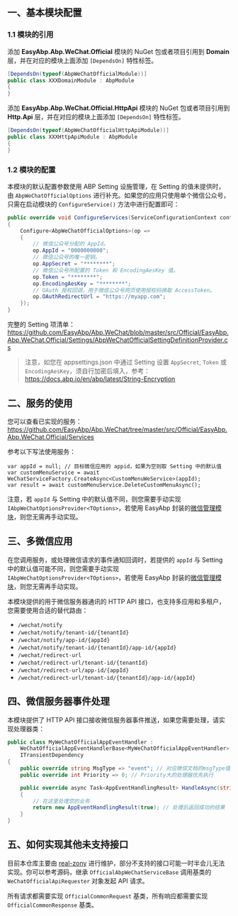 

## 一、基本模块配置

### 1.1 模块的引用

添加 **EasyAbp.Abp.WeChat.Official** 模块的 NuGet 包或者项目引用到 **Domain** 层，并在对应的模块上面添加 `[DependsOn]` 特性标签。

```csharp
[DependsOn(typeof(AbpWeChatOfficialModule))]
public class XXXDomainModule : AbpModule
{
}
```

添加 **EasyAbp.Abp.WeChat.Official.HttpApi** 模块的 NuGet 包或者项目引用到 **Http.Api** 层，并在对应的模块上面添加 `[DependsOn]` 特性标签。

```csharp
[DependsOn(typeof(AbpWeChatOfficialHttpApiModule))]
public class XXXHttpApiModule : AbpModule
{
}
```

### 1.2 模块的配置

本模块的默认配置参数使用 ABP Setting 设施管理，在 Setting 的值未提供时，由 `AbpWeChatOfficialOptions` 进行补充。如果您的应用只使用单个微信公众号，只需在启动模块的 `ConfigureService()` 方法中进行配置即可：

```csharp
public override void ConfigureServices(ServiceConfigurationContext context) 
{
    Configure<AbpWeChatOfficialOptions>(op =>
    {
        // 微信公众号分配的 AppId。
        op.AppId = "0000000000";
        // 微信公众号的唯一密钥。
        op.AppSecret = "********";
        // 微信公众号所配置的 Token 和 EncodingAesKey 值。
        op.Token = "********";
        op.EncodingAesKey = "********";
        // OAuth 授权回调，用于微信公众号网页使用授权码换取 AccessToken。
        op.OAuthRedirectUrl = "https://myapp.com";
    });
}
```

完整的 Setting 项清单：https://github.com/EasyAbp/Abp.WeChat/blob/master/src/Official/EasyAbp.Abp.WeChat.Official/Settings/AbpWeChatOfficialSettingDefinitionProvider.cs

> 注意，如您在 appsettings.json 中通过 Setting 设置 `AppSecret`, `Token` 或 `EncodingAesKey`，须自行加密后填入，参考：https://docs.abp.io/en/abp/latest/String-Encryption

## 二、服务的使用

您可以查看已实现的服务：https://github.com/EasyAbp/Abp.WeChat/tree/master/src/Official/EasyAbp.Abp.WeChat.Official/Services

参考以下写法使用服务：

```CSharp
var appId = null; // 目标微信应用的 appid，如果为空则取 Setting 中的默认值
var customMenuService = await WeChatServiceFactory.CreateAsync<CustomMenuWeService>(appId);
var result = await customMenuService.DeleteCustomMenuAsync();
```

注意，若 `appId` 与 Setting 中的默认值不同，则您需要手动实现 `IAbpWeChatOptionsProvider<TOptions>`，若使用 EasyAbp 封装的[微信管理模块](https://github.com/EasyAbp/WeChatManagement)，则您无需再手动实现。

## 三、多微信应用

在您调用服务，或处理微信请求的事件通知回调时，若提供的 `appId` 与 Setting 中的默认值可能不同，则您需要手动实现 `IAbpWeChatOptionsProvider<TOptions>`，若使用 EasyAbp 封装的[微信管理模块](https://github.com/EasyAbp/WeChatManagement)，则您无需再手动实现。

本模块提供的用于微信服务器通讯的 HTTP API 接口，也支持多应用和多租户，您需要使用合适的替代路由：
  * `/wechat/notify`
  * `/wechat/notify/tenant-id/{tenantId}`
  * `/wechat/notify/app-id/{appId}`
  * `/wechat/notify/tenant-id/{tenantId}/app-id/{appId}`
  * `/wechat/redirect-url`
  * `/wechat/redirect-url/tenant-id/{tenantId}`
  * `/wechat/redirect-url/app-id/{appId}`
  * `/wechat/redirect-url/tenant-id/{tenantId}/app-id/{appId}`

## 四、微信服务器事件处理

本模块提供了 HTTP API 接口接收微信服务器事件推送，如果您需要处理，请实现处理器类：

```csharp
public class MyWeChatOfficialAppEventHandler :
    WeChatOfficialAppEventHandlerBase<MyWeChatOfficialAppEventHandler>,
    ITransientDependency
{
    public override string MsgType => "event"; // 对应微信文档的msgType值
    public override int Priority => 0; // Priority大的处理器优先执行

    public override async Task<AppEventHandlingResult> HandleAsync(string appId, WeChatAppEventModel model)
    {
        // 在这里处理您的业务
        return new AppEventHandlingResult(true); // 处理后返回成功的结果
    }
}
```

## 五、如何实现其他未支持接口

目前本仓库主要由 [real-zony](https://github.com/real-zony) 进行维护，部分不支持的接口可能一时半会儿无法实现。你可以参考源码，继承 `OfficialAbpWeChatServiceBase` 调用基类的 `WeChatOfficialApiRequester` 对象发起 API 请求。

所有请求都需要实现 `OfficialCommonRequest` 基类，所有响应都需要实现 `OfficialCommonResponse` 基类。